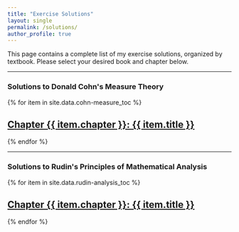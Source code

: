 ```yaml
---
title: "Exercise Solutions"
layout: single
permalink: /solutions/
author_profile: true
---
```


This page contains a complete list of my exercise solutions, organized by textbook. 
Please select your desired book and chapter below.

---

### Solutions to Donald Cohn's Measure Theory

<div class="list__wrapper">
  {% for item in site.data.cohn-measure_toc %}
    <div class="list__item">
      <article class="archive__item" itemscope itemtype="https://schema.org/CreativeWork">
        <h2 class="archive__item-title" itemprop="headline">
          <a href="/solutions/cohn-measure/chapter{{ item.chapter }}/" rel="permalink">
            Chapter {{ item.chapter }}: {{ item.title }}
          </a>
        </h2>
      </article>
    </div>
  {% endfor %}
</div>

---

### Solutions to Rudin's Principles of Mathematical Analysis

<div class="list__wrapper">
  {% for item in site.data.rudin-analysis_toc %}
    <div class="list__item">
      <article class="archive__item" itemscope itemtype="https://schema.org/CreativeWork">
        <h2 class="archive__item-title" itemprop="headline">
          <a href="/solutions/rudin-analysis/chapter{{ item.chapter }}/" rel="permalink">
            Chapter {{ item.chapter }}: {{ item.title }}
          </a>
        </h2>
      </article>
    </div>
  {% endfor %}
</div>
